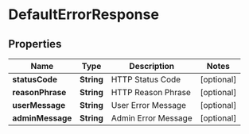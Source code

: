 

# DefaultErrorResponse


## Properties

| Name | Type | Description | Notes |
|------------ | ------------- | ------------- | -------------|
|**statusCode** | **String** | HTTP Status Code |  [optional] |
|**reasonPhrase** | **String** | HTTP Reason Phrase |  [optional] |
|**userMessage** | **String** | User Error Message |  [optional] |
|**adminMessage** | **String** | Admin Error Message |  [optional] |



